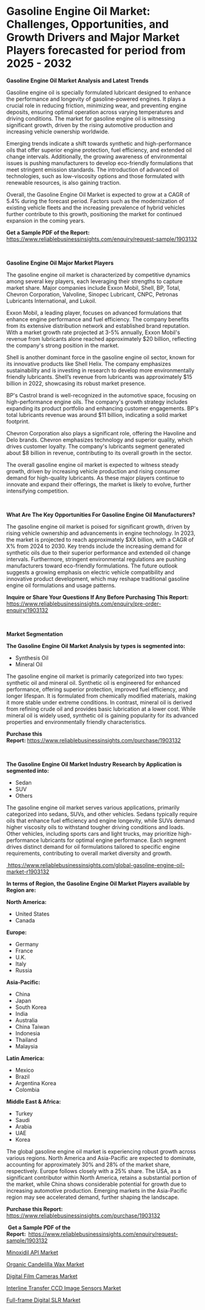 <p><h1>Gasoline Engine Oil Market: Challenges, Opportunities, and Growth Drivers and Major Market Players forecasted for period from 2025 - 2032</h1></p><p><strong>Gasoline Engine Oil Market Analysis and Latest Trends</strong></p>
<p><p>Gasoline engine oil is specially formulated lubricant designed to enhance the performance and longevity of gasoline-powered engines. It plays a crucial role in reducing friction, minimizing wear, and preventing engine deposits, ensuring optimal operation across varying temperatures and driving conditions. The market for gasoline engine oil is witnessing significant growth, driven by the rising automotive production and increasing vehicle ownership worldwide. </p><p>Emerging trends indicate a shift towards synthetic and high-performance oils that offer superior engine protection, fuel efficiency, and extended oil change intervals. Additionally, the growing awareness of environmental issues is pushing manufacturers to develop eco-friendly formulations that meet stringent emission standards. The introduction of advanced oil technologies, such as low-viscosity options and those formulated with renewable resources, is also gaining traction.</p><p>Overall, the Gasoline Engine Oil Market is expected to grow at a CAGR of 5.4% during the forecast period. Factors such as the modernization of existing vehicle fleets and the increasing prevalence of hybrid vehicles further contribute to this growth, positioning the market for continued expansion in the coming years.</p></p>
<p><strong>Get a Sample PDF of the Report:&nbsp;</strong> <a href="https://www.reliablebusinessinsights.com/enquiry/request-sample/1903132?utm_campaign=1113&utm_medium=2&utm_source=Github&utm_content=ia&utm_term=31012025&utm_id=gasoline-engine-oil">https://www.reliablebusinessinsights.com/enquiry/request-sample/1903132</a></p>
<p>&nbsp;</p>
<p><strong>Gasoline Engine Oil Major Market Players</strong></p>
<p><p>The gasoline engine oil market is characterized by competitive dynamics among several key players, each leveraging their strengths to capture market share. Major companies include Exxon Mobil, Shell, BP, Total, Chevron Corporation, Valvoline, Sinopec Lubricant, CNPC, Petronas Lubricants International, and Lukoil.</p><p>Exxon Mobil, a leading player, focuses on advanced formulations that enhance engine performance and fuel efficiency. The company benefits from its extensive distribution network and established brand reputation. With a market growth rate projected at 3-5% annually, Exxon Mobil's revenue from lubricants alone reached approximately $20 billion, reflecting the company's strong position in the market.</p><p>Shell is another dominant force in the gasoline engine oil sector, known for its innovative products like Shell Helix. The company emphasizes sustainability and is investing in research to develop more environmentally friendly lubricants. Shell’s revenue from lubricants was approximately $15 billion in 2022, showcasing its robust market presence.</p><p>BP's Castrol brand is well-recognized in the automotive space, focusing on high-performance engine oils. The company's growth strategy includes expanding its product portfolio and enhancing customer engagements. BP's total lubricants revenue was around $11 billion, indicating a solid market footprint.</p><p>Chevron Corporation also plays a significant role, offering the Havoline and Delo brands. Chevron emphasizes technology and superior quality, which drives customer loyalty. The company's lubricants segment generated about $8 billion in revenue, contributing to its overall growth in the sector.</p><p>The overall gasoline engine oil market is expected to witness steady growth, driven by increasing vehicle production and rising consumer demand for high-quality lubricants. As these major players continue to innovate and expand their offerings, the market is likely to evolve, further intensifying competition.</p></p>
<p>&nbsp;</p>
<p><strong>What Are The Key Opportunities For Gasoline Engine Oil Manufacturers?</strong></p>
<p><p>The gasoline engine oil market is poised for significant growth, driven by rising vehicle ownership and advancements in engine technology. In 2023, the market is projected to reach approximately $XX billion, with a CAGR of X% from 2024 to 2030. Key trends include the increasing demand for synthetic oils due to their superior performance and extended oil change intervals. Furthermore, stringent environmental regulations are pushing manufacturers toward eco-friendly formulations. The future outlook suggests a growing emphasis on electric vehicle compatibility and innovative product development, which may reshape traditional gasoline engine oil formulations and usage patterns.</p></p>
<p><strong>Inquire or Share Your Questions If Any Before Purchasing This Report:</strong> <a href="https://www.reliablebusinessinsights.com/enquiry/pre-order-enquiry/1903132?utm_campaign=1113&utm_medium=2&utm_source=Github&utm_content=ia&utm_term=31012025&utm_id=gasoline-engine-oil">https://www.reliablebusinessinsights.com/enquiry/pre-order-enquiry/1903132</a></p>
<p>&nbsp;</p>
<p><strong>Market Segmentation</strong></p>
<p><strong>The Gasoline Engine Oil Market Analysis by types is segmented into:</strong></p>
<p><ul><li>Synthesis Oil</li><li>Mineral Oil</li></ul></p>
<p><p>The gasoline engine oil market is primarily categorized into two types: synthetic oil and mineral oil. Synthetic oil is engineered for enhanced performance, offering superior protection, improved fuel efficiency, and longer lifespan. It is formulated from chemically modified materials, making it more stable under extreme conditions. In contrast, mineral oil is derived from refining crude oil and provides basic lubrication at a lower cost. While mineral oil is widely used, synthetic oil is gaining popularity for its advanced properties and environmentally friendly characteristics.</p></p>
<p><strong>Purchase this Report:&nbsp;</strong><a href="https://www.reliablebusinessinsights.com/purchase/1903132?utm_campaign=1113&utm_medium=2&utm_source=Github&utm_content=ia&utm_term=31012025&utm_id=gasoline-engine-oil">https://www.reliablebusinessinsights.com/purchase/1903132</a></p>
<p>&nbsp;</p>
<p><strong>The Gasoline Engine Oil Market Industry Research by Application is segmented into:</strong></p>
<p><ul><li>Sedan</li><li>SUV</li><li>Others</li></ul></p>
<p><p>The gasoline engine oil market serves various applications, primarily categorized into sedans, SUVs, and other vehicles. Sedans typically require oils that enhance fuel efficiency and engine longevity, while SUVs demand higher viscosity oils to withstand tougher driving conditions and loads. Other vehicles, including sports cars and light trucks, may prioritize high-performance lubricants for optimal engine performance. Each segment drives distinct demand for oil formulations tailored to specific engine requirements, contributing to overall market diversity and growth.</p></p>
<p><a href="https://www.reliablebusinessinsights.com/global-gasoline-engine-oil-market-r1903132?utm_campaign=1113&utm_medium=2&utm_source=Github&utm_content=ia&utm_term=31012025&utm_id=gasoline-engine-oil">&nbsp;https://www.reliablebusinessinsights.com/global-gasoline-engine-oil-market-r1903132</a></p>
<p><strong>In terms of Region, the Gasoline Engine Oil Market Players available by Region are:</strong></p>
<p>
    <p> <strong> North America: </strong>
        <ul>
            <li>United States</li>
            <li>Canada</li>
        </ul>
        </p> 
    <p> <strong> Europe: </strong>
        <ul>
            <li>Germany</li>
            <li>France</li>
            <li>U.K.</li>
            <li>Italy</li>
            <li>Russia</li>
        </ul>
        </p> 
    <p> <strong> Asia-Pacific: </strong>
        <ul>
            <li>China</li>
            <li>Japan</li>
            <li>South Korea</li>
            <li>India</li>
            <li>Australia</li>
            <li>China Taiwan</li>
            <li>Indonesia</li>
            <li>Thailand</li>
            <li>Malaysia</li>
        </ul>
        </p> 
    <p> <strong> Latin America: </strong>
        <ul>
            <li>Mexico</li>
            <li>Brazil</li>
            <li>Argentina Korea</li>
            <li>Colombia</li>
        </ul>
        </p> 
    <p> <strong> Middle East & Africa: </strong>
        <ul>
            <li>Turkey</li>
            <li>Saudi</li>
            <li>Arabia</li>
            <li>UAE</li>
            <li>Korea</li>
        </ul>
    </p>
    </p>
<p><p>The global gasoline engine oil market is experiencing robust growth across various regions. North America and Asia-Pacific are expected to dominate, accounting for approximately 30% and 28% of the market share, respectively. Europe follows closely with a 25% share. The USA, as a significant contributor within North America, retains a substantial portion of the market, while China shows considerable potential for growth due to increasing automotive production. Emerging markets in the Asia-Pacific region may see accelerated demand, further shaping the landscape.</p></p>
<p><strong>Purchase this Report: </strong><a href="https://www.reliablebusinessinsights.com/purchase/1903132?utm_campaign=1113&utm_medium=2&utm_source=Github&utm_content=ia&utm_term=31012025&utm_id=gasoline-engine-oil">https://www.reliablebusinessinsights.com/purchase/1903132</a></p>
<p>&nbsp;<strong>Get a Sample PDF of the Report:&nbsp;&nbsp;</strong><a href="https://www.reliablebusinessinsights.com/enquiry/request-sample/1903132?utm_campaign=1113&utm_medium=2&utm_source=Github&utm_content=ia&utm_term=31012025&utm_id=gasoline-engine-oil">https://www.reliablebusinessinsights.com/enquiry/request-sample/1903132</a></p>
<p><strong></strong></p>
<p><p><a href="https://github.com/mshiradeth/Market-Research-Report-List-1/blob/main/minoxidil-api-market.md?utm_campaign=1113&utm_medium=2&utm_source=Github&utm_content=ia&utm_term=31012025&utm_id=gasoline-engine-oil">Minoxidil API Market</a></p><p><a href="https://github.com/katonmarti489/Market-Research-Report-List-1/blob/main/organic-candelilla-wax-market.md?utm_campaign=1113&utm_medium=2&utm_source=Github&utm_content=ia&utm_term=31012025&utm_id=gasoline-engine-oil">Organic Candelilla Wax Market</a></p><p><a href="https://www.linkedin.com/pulse/digital-film-cameras-market-size-revenue-trend-analysis-lyoae?utm_campaign=1113&utm_medium=2&utm_source=Github&utm_content=ia&utm_term=31012025&utm_id=gasoline-engine-oil">Digital Film Cameras Market</a></p><p><a href="https://www.linkedin.com/pulse/interline-transfer-ccd-image-sensors-market-analysis-2025--b6ovc?utm_campaign=1113&utm_medium=2&utm_source=Github&utm_content=ia&utm_term=31012025&utm_id=gasoline-engine-oil">Interline Transfer CCD Image Sensors Market</a></p><p><a href="https://www.linkedin.com/pulse/latest-trends-applications-growth-forecast-global-full-frame-2jxrc?utm_campaign=1113&utm_medium=2&utm_source=Github&utm_content=ia&utm_term=31012025&utm_id=gasoline-engine-oil">Full-frame Digital SLR Market</a></p></p>